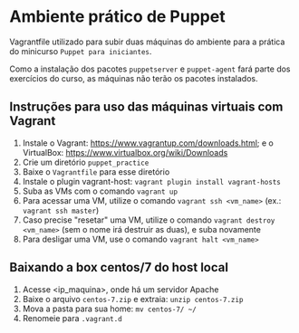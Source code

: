 # Ambiente prático de Puppet

Vagrantfile utilizado para subir duas máquinas do ambiente para a prática do minicurso `Puppet para iniciantes`.

Como a instalação dos pacotes `puppetserver` e `puppet-agent` fará parte dos exercícios do curso, as máquinas não terão os pacotes instalados.

## Instruções para uso das máquinas virtuais com Vagrant

1. Instale o Vagrant: https://www.vagrantup.com/downloads.html; e o VirtualBox: https://www.virtualbox.org/wiki/Downloads
1. Crie um diretório `puppet_practice`
1. Baixe o `Vagrantfile` para esse diretório
1. Instale o plugin vagrant-host: `vagrant plugin install vagrant-hosts`
1. Suba as VMs com o comando `vagrant up`
1. Para acessar uma VM, utilize o comando `vagrant ssh <vm_name>` (ex.: `vagrant ssh master`)
1. Caso precise "resetar" uma VM, utilize o comando `vagrant destroy <vm_name>` (sem o nome irá destruir as duas), e suba novamente
1. Para desligar uma VM, use o comando `vagrant halt <vm_name>`

## Baixando a box centos/7 do host local

1. Acesse <ip_maquina>, onde há um servidor Apache
1. Baixe o arquivo `centos-7.zip` e extraia: `unzip centos-7.zip`
1. Mova a pasta para sua home: `mv centos-7/ ~/`
1. Renomeie para `.vagrant.d`
